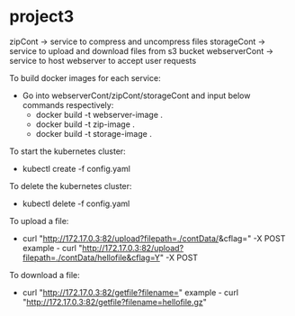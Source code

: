 # project3

zipCont -> service to compress and uncompress files
storageCont -> service to upload and download files from s3 bucket
webserverCont -> service to host webserver to accept user requests

To build docker images for each service:
- Go into webserverCont/zipCont/storageCont and input below commands respectively:
	- docker build -t webserver-image .
	- docker build -t zip-image .
	- docker build -t storage-image .

To start the kubernetes cluster:
- kubectl create -f config.yaml

To delete the kubernetes cluster:
-  kubectl delete -f config.yaml

To upload a file:
- curl "http://172.17.0.3:82/upload?filepath=./contData/<filename>&cflag=<Y or N>" -X POST
example - curl "http://172.17.0.3:82/upload?filepath=./contData/hellofile&cflag=Y" -X POST

To download a file:
- curl "http://172.17.0.3:82/getfile?filename=<filename>"
example - curl "http://172.17.0.3:82/getfile?filename=hellofile.gz"
